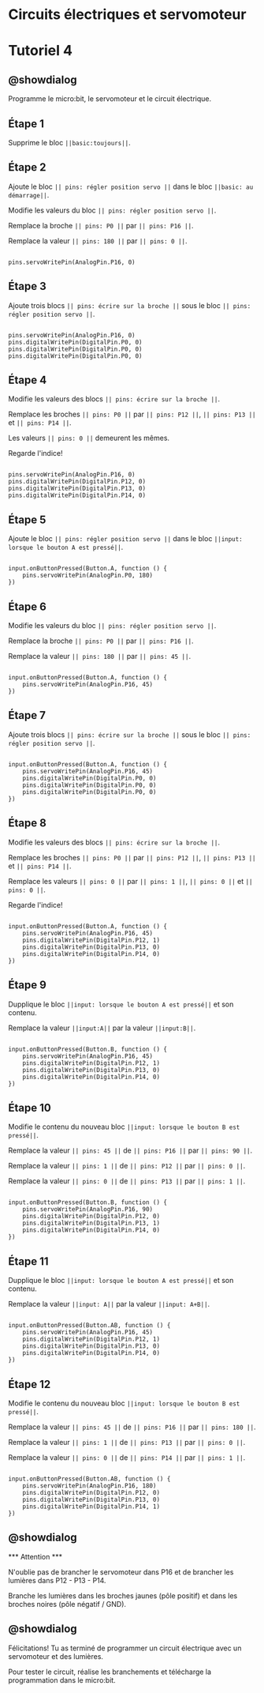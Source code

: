 # Circuits électriques et servomoteur

# Tutoriel 4

## @showdialog

Programme le micro:bit, le servomoteur et le circuit électrique.

## Étape 1

Supprime le bloc ``||basic:toujours||``.

## Étape 2

Ajoute le bloc ``|| pins: régler position servo ||`` dans le bloc ``||basic: au démarrage||``.

Modifie les valeurs du bloc ``|| pins: régler position servo ||``.

Remplace la broche ``|| pins: P0 ||`` par ``|| pins: P16 ||``.

Remplace la valeur ``|| pins: 180 ||`` par ``|| pins: 0 ||``.

```blocks

pins.servoWritePin(AnalogPin.P16, 0)

```

## Étape 3

Ajoute trois blocs ``|| pins: écrire sur la broche ||`` sous le bloc ``|| pins: régler position servo ||``.

```blocks

pins.servoWritePin(AnalogPin.P16, 0)
pins.digitalWritePin(DigitalPin.P0, 0)
pins.digitalWritePin(DigitalPin.P0, 0)
pins.digitalWritePin(DigitalPin.P0, 0)

```
## Étape 4

Modifie les valeurs des blocs ``|| pins: écrire sur la broche ||``.

Remplace les broches ``|| pins: P0 ||`` par ``|| pins: P12 ||``, ``|| pins: P13 ||`` et ``|| pins: P14 ||``.

Les valeurs ``|| pins: 0 ||`` demeurent les mêmes.

Regarde l'indice!

```blocks

pins.servoWritePin(AnalogPin.P16, 0)
pins.digitalWritePin(DigitalPin.P12, 0)
pins.digitalWritePin(DigitalPin.P13, 0)
pins.digitalWritePin(DigitalPin.P14, 0)

```

## Étape 5

Ajoute le bloc ``|| pins: régler position servo ||`` dans le bloc ``||input: lorsque le bouton A est pressé||``.

```blocks

input.onButtonPressed(Button.A, function () {
    pins.servoWritePin(AnalogPin.P0, 180)
})

```

## Étape 6

Modifie les valeurs du bloc ``|| pins: régler position servo ||``.

Remplace la broche ``|| pins: P0 ||`` par ``|| pins: P16 ||``.

Remplace la valeur ``|| pins: 180 ||`` par ``|| pins: 45 ||``.

```blocks

input.onButtonPressed(Button.A, function () {
    pins.servoWritePin(AnalogPin.P16, 45)
})

```

## Étape 7

Ajoute trois blocs ``|| pins: écrire sur la broche ||`` sous le bloc ``|| pins: régler position servo ||``.

```blocks

input.onButtonPressed(Button.A, function () {
    pins.servoWritePin(AnalogPin.P16, 45)
    pins.digitalWritePin(DigitalPin.P0, 0)
    pins.digitalWritePin(DigitalPin.P0, 0)
    pins.digitalWritePin(DigitalPin.P0, 0)
})

```

## Étape 8

Modifie les valeurs des blocs ``|| pins: écrire sur la broche ||``.

Remplace les broches ``|| pins: P0 ||`` par ``|| pins: P12 ||``, ``|| pins: P13 ||`` et ``|| pins: P14 ||``.

Remplace les valeurs ``|| pins: 0 ||`` par ``|| pins: 1 ||``, ``|| pins: 0 ||`` et ``|| pins: 0 ||``.

Regarde l'indice!

```blocks

input.onButtonPressed(Button.A, function () {
    pins.servoWritePin(AnalogPin.P16, 45)
    pins.digitalWritePin(DigitalPin.P12, 1)
    pins.digitalWritePin(DigitalPin.P13, 0)
    pins.digitalWritePin(DigitalPin.P14, 0)
})

```

## Étape 9

Dupplique le bloc ``||input: lorsque le bouton A est pressé||`` et son contenu.

Remplace la valeur ``||input:A||`` par la valeur ``||input:B||``.

```blocks

input.onButtonPressed(Button.B, function () {
    pins.servoWritePin(AnalogPin.P16, 45)
    pins.digitalWritePin(DigitalPin.P12, 1)
    pins.digitalWritePin(DigitalPin.P13, 0)
    pins.digitalWritePin(DigitalPin.P14, 0)
})

```

## Étape 10

Modifie le contenu du nouveau bloc ``||input: lorsque le bouton B est pressé||``.

Remplace la valeur ``|| pins: 45 ||`` de ``|| pins: P16 ||`` par ``|| pins: 90 ||``.

Remplace la valeur ``|| pins: 1 ||`` de ``|| pins: P12 ||`` par ``|| pins: 0 ||``.

Remplace la valeur ``|| pins: 0 ||`` de ``|| pins: P13 ||`` par ``|| pins: 1 ||``.

```blocks

input.onButtonPressed(Button.B, function () {
    pins.servoWritePin(AnalogPin.P16, 90)
    pins.digitalWritePin(DigitalPin.P12, 0)
    pins.digitalWritePin(DigitalPin.P13, 1)
    pins.digitalWritePin(DigitalPin.P14, 0)
})

```

## Étape 11

Dupplique le bloc ``||input: lorsque le bouton A est pressé||`` et son contenu.

Remplace la valeur ``||input: A||`` par la valeur ``||input: A+B||``.

```blocks

input.onButtonPressed(Button.AB, function () {
    pins.servoWritePin(AnalogPin.P16, 45)
    pins.digitalWritePin(DigitalPin.P12, 1)
    pins.digitalWritePin(DigitalPin.P13, 0)
    pins.digitalWritePin(DigitalPin.P14, 0)
})

```

## Étape 12

Modifie le contenu du nouveau bloc ``||input: lorsque le bouton B est pressé||``.

Remplace la valeur ``|| pins: 45 ||`` de ``|| pins: P16 ||`` par ``|| pins: 180 ||``.

Remplace la valeur ``|| pins: 1 ||`` de ``|| pins: P13 ||`` par ``|| pins: 0 ||``.

Remplace la valeur ``|| pins: 0 ||`` de ``|| pins: P14 ||`` par ``|| pins: 1 ||``.

```blocks

input.onButtonPressed(Button.AB, function () {
    pins.servoWritePin(AnalogPin.P16, 180)
    pins.digitalWritePin(DigitalPin.P12, 0)
    pins.digitalWritePin(DigitalPin.P13, 0)
    pins.digitalWritePin(DigitalPin.P14, 1)
})

```

## @showdialog 

*** Attention ***

N'oublie pas de brancher le servomoteur dans P16 et de brancher les lumières dans P12 - P13 - P14.

Branche les lumières dans les broches jaunes (pôle positif) et dans les broches noires (pôle négatif / GND).

## @showdialog 

Félicitations! Tu as terminé de programmer un circuit électrique avec un servomoteur et des lumières.

Pour tester le circuit, réalise les branchements et télécharge la programmation dans le micro:bit.